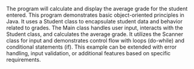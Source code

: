 The program will calculate and display the average grade for the student entered.
This program demonstrates basic object-oriented principles in Java.
It uses a Student class to encapsulate student data and behavior related to grades.
The Main class handles user input, interacts with the Student class, and calculates the average grade.
It utilizes the Scanner class for input and demonstrates control flow with loops (do-while) and conditional statements (if).
This example can be extended with error handling, input validation, or additional features based on specific requirements.
